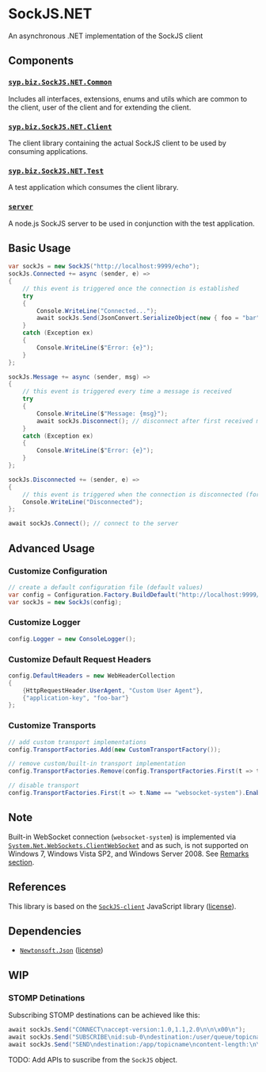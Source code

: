 SockJS.NET
==========
An asynchronous .NET implementation of the SockJS client

Components
-----------
### [`syp.biz.SockJS.NET.Common`](https://github.com/sypbiz/SockJS.NET/tree/master/syp.biz/SockJS.NET/syp.biz.SockJS.NET.Common)
Includes all interfaces, extensions, enums and utils which are common to the client, user of the client and for extending the client.

### [`syp.biz.SockJS.NET.Client`](https://github.com/sypbiz/SockJS.NET/tree/master/syp.biz/SockJS.NET/syp.biz.SockJS.NET.Client)
The client library containing the actual SockJS client to be used by consuming applications.

### [`syp.biz.SockJS.NET.Test`](https://github.com/sypbiz/SockJS.NET/tree/master/syp.biz/SockJS.NET/syp.biz.SockJS.NET.Test)
A test application which consumes the client library.

### [`server`](https://github.com/sypbiz/SockJS.NET/tree/master/server)
A node.js SockJS server to be used in conjunction with the test application.

Basic Usage
-----------
```csharp
var sockJs = new SockJS("http://localhost:9999/echo");
sockJs.Connected += async (sender, e) =>
{
    // this event is triggered once the connection is established
    try
    {
        Console.WriteLine("Connected...");
        await sockJs.Send(JsonConvert.SerializeObject(new { foo = "bar" }));
    }
    catch (Exception ex)
    {
        Console.WriteLine($"Error: {e}");
    }
};

sockJs.Message += async (sender, msg) =>
{
    // this event is triggered every time a message is received
    try
    {
        Console.WriteLine($"Message: {msg}");
        await sockJs.Disconnect(); // disconnect after first received message
    }
    catch (Exception ex)
    {
        Console.WriteLine($"Error: {e}");
    }
};

sockJs.Disconnected += (sender, e) =>
{
    // this event is triggered when the connection is disconnected (for any reason)
    Console.WriteLine("Disconnected");
};

await sockJs.Connect(); // connect to the server
```

Advanced Usage
--------------
### Customize Configuration
```csharp
// create a default configuration file (default values)
var config = Configuration.Factory.BuildDefault("http://localhost:9999/echo"); 
var sockJs = new SockJs(config);
```
### Customize Logger
```csharp
config.Logger = new ConsoleLogger();
```

### Customize Default Request Headers
```csharp
config.DefaultHeaders = new WebHeaderCollection
{
    {HttpRequestHeader.UserAgent, "Custom User Agent"},
    {"application-key", "foo-bar"}
};
```

### Customize Transports
```csharp
// add custom transport implementations
config.TransportFactories.Add(new CustomTransportFactory());

// remove custom/built-in transport implementation
config.TransportFactories.Remove(config.TransportFactories.First(t => t.Name == "websocket-system"));

// disable transport
config.TransportFactories.First(t => t.Name == "websocket-system").Enabled = false;
```

Note
----
Built-in WebSocket connection (`websocket-system`) is implemented via [`System.Net.WebSockets.ClientWebSocket`](https://docs.microsoft.com/en-us/dotnet/api/system.net.websockets.clientwebsocket?view=netstandard-2.0) and as such, is not supported on  Windows 7, Windows Vista SP2, and Windows Server 2008. See [Remarks section](https://docs.microsoft.com/en-us/dotnet/api/system.net.websockets.clientwebsocket?view=netstandard-2.0#remarks).

References
----------
This library is based on the [`SockJS-client`](https://github.com/sockjs/sockjs-client) JavaScript library ([license](https://github.com/sockjs/sockjs-client/blob/master/LICENSE)).

Dependencies
------------
- [`Newtonsoft.Json`](https://www.nuget.org/packages/Newtonsoft.Json) ([license](https://github.com/JamesNK/Newtonsoft.Json/blob/master/LICENSE.md))

WIP
---
### STOMP Detinations

Subscribing STOMP destinations can be achieved like this:
````csharp
await sockJs.Send("CONNECT\naccept-version:1.0,1.1,2.0\n\n\x00\n");
await sockJs.Send("SUBSCRIBE\nid:sub-0\ndestination:/user/queue/topicname\n\n\0");
await sockJs.Send("SEND\ndestination:/app/topicname\ncontent-length:\n\n"payload to be sent" \n\n\0");
````

TODO: Add APIs to suscribe from the `SockJS` object.